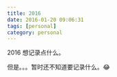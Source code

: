 ```yaml
---
title: 2016
date: 2016-01-20 09:06:31
tags: [personal]
category: personal
---
```


2016 想记录点什么。

<!-- more -->

但是。。。暂时还不知道要记录什么。😂
